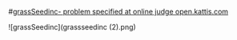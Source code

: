 #[grassSeedinc- problem specified at online judge open.kattis.com](https://open.kattis.com/problems/grassseed)

![grassSeedinc](grassseedinc (2).png)
